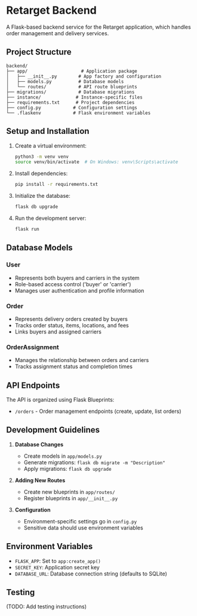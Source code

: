 # Retarget Backend

A Flask-based backend service for the Retarget application, which handles order management and delivery services.

## Project Structure
```
backend/
├── app/                    # Application package
│   ├── __init__.py        # App factory and configuration
│   ├── models.py          # Database models
│   └── routes/            # API route blueprints
├── migrations/            # Database migrations
├── instance/             # Instance-specific files
├── requirements.txt      # Project dependencies
├── config.py            # Configuration settings
└── .flaskenv            # Flask environment variables
```

## Setup and Installation

1. Create a virtual environment:
   ```bash
   python3 -m venv venv
   source venv/bin/activate  # On Windows: venv\Scripts\activate
   ```

2. Install dependencies:
   ```bash
   pip install -r requirements.txt
   ```

3. Initialize the database:
   ```bash
   flask db upgrade
   ```

4. Run the development server:
   ```bash
   flask run
   ```

## Database Models

### User
- Represents both buyers and carriers in the system
- Role-based access control ('buyer' or 'carrier')
- Manages user authentication and profile information

### Order
- Represents delivery orders created by buyers
- Tracks order status, items, locations, and fees
- Links buyers and assigned carriers

### OrderAssignment
- Manages the relationship between orders and carriers
- Tracks assignment status and completion times

## API Endpoints

The API is organized using Flask Blueprints:

- `/orders` - Order management endpoints (create, update, list orders)

## Development Guidelines

1. **Database Changes**
   - Create models in `app/models.py`
   - Generate migrations: `flask db migrate -m "Description"`
   - Apply migrations: `flask db upgrade`

2. **Adding New Routes**
   - Create new blueprints in `app/routes/`
   - Register blueprints in `app/__init__.py`

3. **Configuration**
   - Environment-specific settings go in `config.py`
   - Sensitive data should use environment variables

## Environment Variables

- `FLASK_APP`: Set to `app:create_app()`
- `SECRET_KEY`: Application secret key
- `DATABASE_URL`: Database connection string (defaults to SQLite)

## Testing

(TODO: Add testing instructions)
